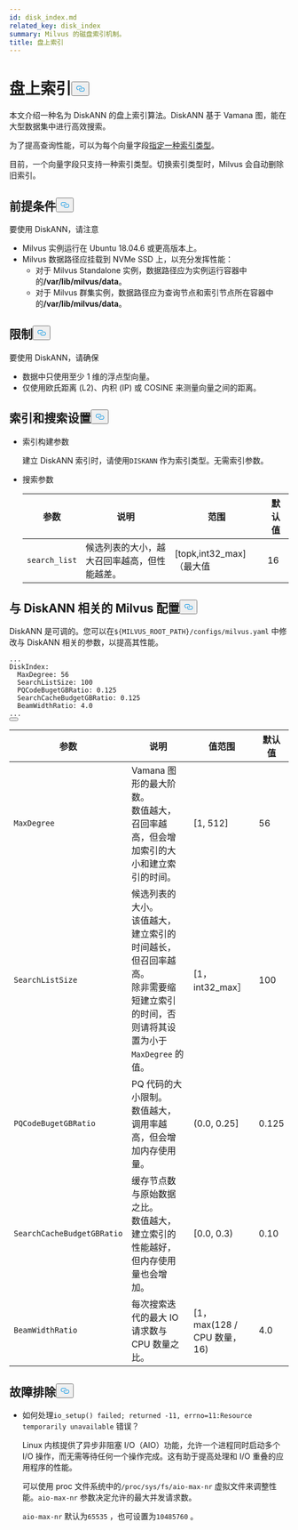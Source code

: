 ```yaml
---
id: disk_index.md
related_key: disk_index
summary: Milvus 的磁盘索引机制。
title: 盘上索引
---
```

<h1 id="On-disk-Index" class="common-anchor-header">盘上索引<button data-href="#On-disk-Index" class="anchor-icon" translate="no">
      <svg translate="no"
        aria-hidden="true"
        focusable="false"
        height="20"
        version="1.1"
        viewBox="0 0 16 16"
        width="16"
      >
        <path
          fill="#0092E4"
          fill-rule="evenodd"
          d="M4 9h1v1H4c-1.5 0-3-1.69-3-3.5S2.55 3 4 3h4c1.45 0 3 1.69 3 3.5 0 1.41-.91 2.72-2 3.25V8.59c.58-.45 1-1.27 1-2.09C10 5.22 8.98 4 8 4H4c-.98 0-2 1.22-2 2.5S3 9 4 9zm9-3h-1v1h1c1 0 2 1.22 2 2.5S13.98 12 13 12H9c-.98 0-2-1.22-2-2.5 0-.83.42-1.64 1-2.09V6.25c-1.09.53-2 1.84-2 3.25C6 11.31 7.55 13 9 13h4c1.45 0 3-1.69 3-3.5S14.5 6 13 6z"
        ></path>
      </svg>
    </button></h1><p>本文介绍一种名为 DiskANN 的盘上索引算法。DiskANN 基于 Vamana 图，能在大型数据集中进行高效搜索。</p>
<p>为了提高查询性能，可以为每个向量字段<a href="/docs/zh/index-vector-fields.md">指定一种索引类型</a>。</p>
<div class="alert note"> 
目前，一个向量字段只支持一种索引类型。切换索引类型时，Milvus 会自动删除旧索引。</div>
<h2 id="Prerequisites" class="common-anchor-header">前提条件<button data-href="#Prerequisites" class="anchor-icon" translate="no">
      <svg translate="no"
        aria-hidden="true"
        focusable="false"
        height="20"
        version="1.1"
        viewBox="0 0 16 16"
        width="16"
      >
        <path
          fill="#0092E4"
          fill-rule="evenodd"
          d="M4 9h1v1H4c-1.5 0-3-1.69-3-3.5S2.55 3 4 3h4c1.45 0 3 1.69 3 3.5 0 1.41-.91 2.72-2 3.25V8.59c.58-.45 1-1.27 1-2.09C10 5.22 8.98 4 8 4H4c-.98 0-2 1.22-2 2.5S3 9 4 9zm9-3h-1v1h1c1 0 2 1.22 2 2.5S13.98 12 13 12H9c-.98 0-2-1.22-2-2.5 0-.83.42-1.64 1-2.09V6.25c-1.09.53-2 1.84-2 3.25C6 11.31 7.55 13 9 13h4c1.45 0 3-1.69 3-3.5S14.5 6 13 6z"
        ></path>
      </svg>
    </button></h2><p>要使用 DiskANN，请注意</p>
<ul>
<li>Milvus 实例运行在 Ubuntu 18.04.6 或更高版本上。</li>
<li>Milvus 数据路径应挂载到 NVMe SSD 上，以充分发挥性能：<ul>
<li>对于 Milvus Standalone 实例，数据路径应为实例运行容器中的<strong>/var/lib/milvus/data</strong>。</li>
<li>对于 Milvus 群集实例，数据路径应为查询节点和索引节点所在容器中的<strong>/var/lib/milvus/data</strong>。</li>
</ul></li>
</ul>
<h2 id="Limits" class="common-anchor-header">限制<button data-href="#Limits" class="anchor-icon" translate="no">
      <svg translate="no"
        aria-hidden="true"
        focusable="false"
        height="20"
        version="1.1"
        viewBox="0 0 16 16"
        width="16"
      >
        <path
          fill="#0092E4"
          fill-rule="evenodd"
          d="M4 9h1v1H4c-1.5 0-3-1.69-3-3.5S2.55 3 4 3h4c1.45 0 3 1.69 3 3.5 0 1.41-.91 2.72-2 3.25V8.59c.58-.45 1-1.27 1-2.09C10 5.22 8.98 4 8 4H4c-.98 0-2 1.22-2 2.5S3 9 4 9zm9-3h-1v1h1c1 0 2 1.22 2 2.5S13.98 12 13 12H9c-.98 0-2-1.22-2-2.5 0-.83.42-1.64 1-2.09V6.25c-1.09.53-2 1.84-2 3.25C6 11.31 7.55 13 9 13h4c1.45 0 3-1.69 3-3.5S14.5 6 13 6z"
        ></path>
      </svg>
    </button></h2><p>要使用 DiskANN，请确保</p>
<ul>
<li>数据中只使用至少 1 维的浮点型向量。</li>
<li>仅使用欧氏距离 (L2)、内积 (IP) 或 COSINE 来测量向量之间的距离。</li>
</ul>
<h2 id="Index-and-search-settings" class="common-anchor-header">索引和搜索设置<button data-href="#Index-and-search-settings" class="anchor-icon" translate="no">
      <svg translate="no"
        aria-hidden="true"
        focusable="false"
        height="20"
        version="1.1"
        viewBox="0 0 16 16"
        width="16"
      >
        <path
          fill="#0092E4"
          fill-rule="evenodd"
          d="M4 9h1v1H4c-1.5 0-3-1.69-3-3.5S2.55 3 4 3h4c1.45 0 3 1.69 3 3.5 0 1.41-.91 2.72-2 3.25V8.59c.58-.45 1-1.27 1-2.09C10 5.22 8.98 4 8 4H4c-.98 0-2 1.22-2 2.5S3 9 4 9zm9-3h-1v1h1c1 0 2 1.22 2 2.5S13.98 12 13 12H9c-.98 0-2-1.22-2-2.5 0-.83.42-1.64 1-2.09V6.25c-1.09.53-2 1.84-2 3.25C6 11.31 7.55 13 9 13h4c1.45 0 3-1.69 3-3.5S14.5 6 13 6z"
        ></path>
      </svg>
    </button></h2><ul>
<li><p>索引构建参数</p>
<p>建立 DiskANN 索引时，请使用<code translate="no">DISKANN</code> 作为索引类型。无需索引参数。</p></li>
<li><p>搜索参数</p>
<table>
<thead>
<tr><th>参数</th><th>说明</th><th>范围</th><th>默认值</th></tr>
</thead>
<tbody>
<tr><td><code translate="no">search_list</code></td><td>候选列表的大小，越大召回率越高，但性能越差。</td><td>[topk,int32_max]（最大值</td><td>16</td></tr>
</tbody>
</table>
</li>
</ul>
<h2 id="DiskANN-related-Milvus-configurations" class="common-anchor-header">与 DiskANN 相关的 Milvus 配置<button data-href="#DiskANN-related-Milvus-configurations" class="anchor-icon" translate="no">
      <svg translate="no"
        aria-hidden="true"
        focusable="false"
        height="20"
        version="1.1"
        viewBox="0 0 16 16"
        width="16"
      >
        <path
          fill="#0092E4"
          fill-rule="evenodd"
          d="M4 9h1v1H4c-1.5 0-3-1.69-3-3.5S2.55 3 4 3h4c1.45 0 3 1.69 3 3.5 0 1.41-.91 2.72-2 3.25V8.59c.58-.45 1-1.27 1-2.09C10 5.22 8.98 4 8 4H4c-.98 0-2 1.22-2 2.5S3 9 4 9zm9-3h-1v1h1c1 0 2 1.22 2 2.5S13.98 12 13 12H9c-.98 0-2-1.22-2-2.5 0-.83.42-1.64 1-2.09V6.25c-1.09.53-2 1.84-2 3.25C6 11.31 7.55 13 9 13h4c1.45 0 3-1.69 3-3.5S14.5 6 13 6z"
        ></path>
      </svg>
    </button></h2><p>DiskANN 是可调的。您可以在<code translate="no">${MILVUS_ROOT_PATH}/configs/milvus.yaml</code> 中修改与 DiskANN 相关的参数，以提高其性能。</p>
<pre><code translate="no" class="language-YAML"><span class="hljs-string">...</span>
<span class="hljs-attr">DiskIndex:</span>
  <span class="hljs-attr">MaxDegree:</span> <span class="hljs-number">56</span>
  <span class="hljs-attr">SearchListSize:</span> <span class="hljs-number">100</span>
  <span class="hljs-attr">PQCodeBugetGBRatio:</span> <span class="hljs-number">0.125</span>
  <span class="hljs-attr">SearchCacheBudgetGBRatio:</span> <span class="hljs-number">0.125</span>
  <span class="hljs-attr">BeamWidthRatio:</span> <span class="hljs-number">4.0</span>
<span class="hljs-string">...</span>
<button class="copy-code-btn"></button></code></pre>
<table>
<thead>
<tr><th>参数</th><th>说明</th><th>值范围</th><th>默认值</th></tr>
</thead>
<tbody>
<tr><td><code translate="no">MaxDegree</code></td><td>Vamana 图形的最大阶数。 <br/> 数值越大，召回率越高，但会增加索引的大小和建立索引的时间。</td><td>[1, 512]</td><td>56</td></tr>
<tr><td><code translate="no">SearchListSize</code></td><td>候选列表的大小。 <br/> 该值越大，建立索引的时间越长，但召回率越高。 <br/> 除非需要缩短建立索引的时间，否则请将其设置为小于<code translate="no">MaxDegree</code> 的值。</td><td>[1，int32_max］</td><td>100</td></tr>
<tr><td><code translate="no">PQCodeBugetGBRatio</code></td><td>PQ 代码的大小限制。 <br/> 数值越大，调用率越高，但会增加内存使用量。</td><td>(0.0, 0.25]</td><td>0.125</td></tr>
<tr><td><code translate="no">SearchCacheBudgetGBRatio</code></td><td>缓存节点数与原始数据之比。 <br/> 数值越大，建立索引的性能越好，但内存使用量也会增加。</td><td>[0.0, 0.3)</td><td>0.10</td></tr>
<tr><td><code translate="no">BeamWidthRatio</code></td><td>每次搜索迭代的最大 IO 请求数与 CPU 数量之比。</td><td>[1，max(128 / CPU 数量，16)</td><td>4.0</td></tr>
</tbody>
</table>
<h2 id="Troubleshooting" class="common-anchor-header">故障排除<button data-href="#Troubleshooting" class="anchor-icon" translate="no">
      <svg translate="no"
        aria-hidden="true"
        focusable="false"
        height="20"
        version="1.1"
        viewBox="0 0 16 16"
        width="16"
      >
        <path
          fill="#0092E4"
          fill-rule="evenodd"
          d="M4 9h1v1H4c-1.5 0-3-1.69-3-3.5S2.55 3 4 3h4c1.45 0 3 1.69 3 3.5 0 1.41-.91 2.72-2 3.25V8.59c.58-.45 1-1.27 1-2.09C10 5.22 8.98 4 8 4H4c-.98 0-2 1.22-2 2.5S3 9 4 9zm9-3h-1v1h1c1 0 2 1.22 2 2.5S13.98 12 13 12H9c-.98 0-2-1.22-2-2.5 0-.83.42-1.64 1-2.09V6.25c-1.09.53-2 1.84-2 3.25C6 11.31 7.55 13 9 13h4c1.45 0 3-1.69 3-3.5S14.5 6 13 6z"
        ></path>
      </svg>
    </button></h2><ul>
<li><p>如何处理<code translate="no">io_setup() failed; returned -11, errno=11:Resource temporarily unavailable</code> 错误？</p>
<p>Linux 内核提供了异步非阻塞 I/O（AIO）功能，允许一个进程同时启动多个 I/O 操作，而无需等待任何一个操作完成。这有助于提高处理和 I/O 重叠的应用程序的性能。</p>
<p>可以使用 proc 文件系统中的<code translate="no">/proc/sys/fs/aio-max-nr</code> 虚拟文件来调整性能。<code translate="no">aio-max-nr</code> 参数决定允许的最大并发请求数。</p>
<p><code translate="no">aio-max-nr</code> 默认为<code translate="no">65535</code> ，也可设置为<code translate="no">10485760</code> 。</p></li>
</ul>
